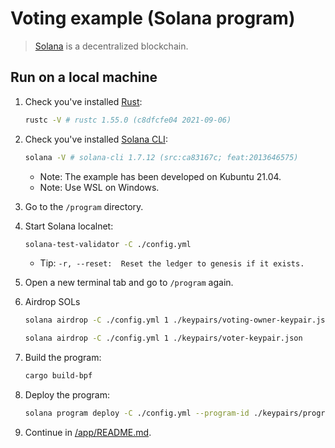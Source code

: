 # Voting example (Solana program)

> [Solana](https://solana.com/) is a decentralized blockchain.

## Run on a local machine

1. Check you've installed [Rust](https://www.rust-lang.org/):
    ```bash
    rustc -V # rustc 1.55.0 (c8dfcfe04 2021-09-06)
    ```

1. Check you've installed [Solana CLI](https://docs.solana.com/cli/install-solana-cli-tools):
    ```bash
    solana -V # solana-cli 1.7.12 (src:ca83167c; feat:2013646575)
    ```
    - Note: The example has been developed on Kubuntu 21.04.
    - Note: Use WSL on Windows.

1. Go to the `/program` directory.

1. Start Solana localnet:
    ```bash
    solana-test-validator -C ./config.yml
    ```
    - Tip: `-r, --reset:  Reset the ledger to genesis if it exists.`

1. Open a new terminal tab and go to `/program` again.

1. Airdrop SOLs
    ```bash
    solana airdrop -C ./config.yml 1 ./keypairs/voting-owner-keypair.json

    solana airdrop -C ./config.yml 1 ./keypairs/voter-keypair.json
    ```

1. Build the program:
    ```bash
    cargo build-bpf
    ```

1. Deploy the program:
    ```bash
    solana program deploy -C ./config.yml --program-id ./keypairs/program-keypair.json ./target/deploy/voting_program.so
    ```

1. Continue in [/app/README.md](../app/README.md).

